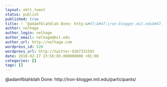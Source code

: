 ```yaml
---
layout: aktt_tweet
status: publish
published: true
title: ! '@adamfblahblah Done: http:&#47;&#47;iron-blogger.mit.edu&#47;p...'
author: nelhage
author_login: nelhage
author_email: nelhage@mit.edu
author_url: http://nelhage.com
wordpress_id: 520
wordpress_url: http://twitter-9267332593
date: 2010-02-17 23:56:03.000000000 +01:00
categories: []
tags: []
---
```

@adamfblahblah Done: http:&#47;&#47;iron-blogger.mit.edu&#47;participants&#47;
